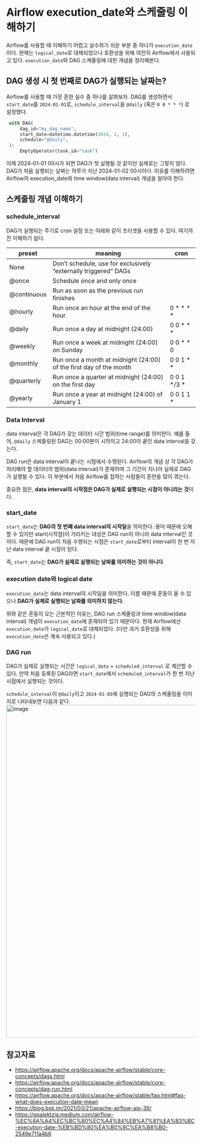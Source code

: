 # Airflow execution_date와 스케줄링 이해하기


Airflow를 사용할 때 이해하기 어렵고 실수하기 쉬운 부분 중 하나가 `execution_date` 이다.
현재는 `logical_date`로 대체되었으나 호환성을 위해 여전히 Airflow에서 사용되고 있다.
`execution_date`와 DAG 스케줄링에 대한 개념을 정리해본다.



## DAG 생성 시 첫 번째로 DAG가 실행되는 날짜는?
Airflow를 사용할 때 가장 흔한 실수 중 하나를 살펴보자.
DAG를 생성하면서 `start_date`를 `2024-01-01`로, `schedule_interval`을 `@daily` (혹은 `0 0 * * *`) 로 설정했다.
```python
 with DAG(
     dag_id="my_dag_name",
     start_date=datetime.datetime(2024, 1, 1),
     schedule="@daily",
 ):
     EmptyOperator(task_id="task")
```

이제 2024-01-01 00시가 되면 DAG가 첫 실행될 것 같지만 실제로는 그렇지 않다.
DAG가 처음 실행되는 날짜는 하루가 지난 2024-01-02 00시이다.
이유를 이해하려면 Airflow의 execution_date와 time window(data interval) 개념을 알아야 한다.


## 스케줄링 개념 이해하기

### schedule_interval

DAG가 실행되는 주기로 cron 설정 또는 아래와 같이 프리셋을 사용할 수 있다.
여기까진 이해하기 쉽다.

preset | meaning | cron
-------| ------- | -----
None   | Don’t schedule, use for exclusively “externally triggered” DAGs | 
@once  | Schedule once and only once | 
@continuous | Run as soon as the previous run finishes | 
@hourly | Run once an hour at the end of the hour | 0 * * * *
@daily | Run once a day at midnight (24:00) | 0 0 * * *
@weekly | Run once a week at midnight (24:00) on Sunday | 0 0 * * 0
@monthly | Run once a month at midnight (24:00) of the first day of the month | 0 0 1 * *
@quarterly | Run once a quarter at midnight (24:00) on the first day | 0 0 1 */3 *
@yearly | Run once a year at midnight (24:00) of January 1 | 0 0 1 1 *


### Data Interval

data interval은 각 DAG가 갖는 데이터 시간 범위(time range)를 의미한다.
예를 들어, `@daily` 스케줄링된 DAG는 00:00분이 시작이고 24:00이 끝인 data interval을 갖는다.

DAG run은 data interval이 끝나는 시점에서 수행된다.
Airflow의 개념 상 각 DAG가 처리해야 할 데이터의 범위(data interval)가 존재하며 그 기간이 지나야 실제로 DAG가 실행될 수 있다.
이 부분에서 처음 Airflow를 접하는 사람들이 혼란을 많이 겪는다.

중요한 점은, **data interval의 시작점은 DAG가 실제로 실행되는 시점이 아니라는 것**이다.


### start_date

`start_date`는 **DAG의 첫 번째 data interval의 시작일**을 의미한다.
용어 때문에 오해할 수 있지만 start(시작점)이 가리키는 대상은 DAG run이 아니라 data interval인 것이다.
때문에 DAG run이 처음 수행되는 시점은 `start_date`로부터 interval이 한 번 지난 data interval 끝 시점이 된다.

즉, `start_date`는 **DAG가 실제로 실행되는 날짜를 의미하는 것이 아니다**.


### execution date와 logical date

`execution_date`는 data interval의 시작일을 의미한다.
이름 때문에 혼동이 올 수 있으나 **DAG가 실제로 실행되는 날짜를 의미하지 않는다**.

위와 같은 혼동이 오는 근본적인 이유는, DAG run 스케줄링과 time window(data interval) 개념이 `execution_date`에 혼재되어 있기 때문이다.
현재 Airflow에선 `execution_date`가 `logical_date`로 대체되었다. (다만 과거 호환성을 위해 `execution_date`은 계속 사용되고 있다.)


### DAG run

DAG가 실제로 실행되는 시간은 `logical_date` + `scheduled_interval` 로 계산할 수 있다.
만약 처음 등록된 DAG라면 `start_date`에서 `scheduled_interval`가 한 번 지난 시점에서 실행되는 것이다.

`schedule_interval`이 `@daily`이고 `2024-01-05`에 실행되는 DAG의 스케줄링을 이미지로 나타내보면 다음과 같다.
<img width="885" alt="image" src="https://github.com/dhkdn9192/data_engineer_career/assets/11307388/5846bfbe-ce66-4050-96b4-690ee5a3acdb">




## 참고자료
* https://airflow.apache.org/docs/apache-airflow/stable/core-concepts/dags.html
* https://airflow.apache.org/docs/apache-airflow/stable/core-concepts/dag-run.html
* https://airflow.apache.org/docs/apache-airflow/stable/faq.html#faq-what-does-execution-date-mean
* https://blog.bsk.im/2021/03/21/apache-airflow-aip-39/
* https://gpalektzja.medium.com/airflow-%EC%8A%A4%EC%BC%80%EC%A4%84%EB%A7%81%EA%B3%BC-execution-date-%EB%BD%80%EA%B0%9C%EA%B8%B0-2549e711a4b6
